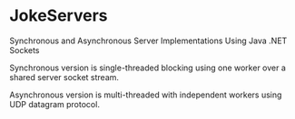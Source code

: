 # JokeServers
Synchronous and Asynchronous Server Implementations Using Java .NET Sockets

Synchronous version is single-threaded blocking using one worker over a shared server socket stream.

Asynchronous version is multi-threaded with independent workers using UDP datagram protocol.
